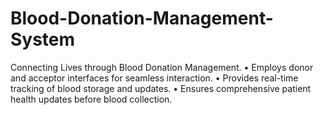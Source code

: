 # Blood-Donation-Management-System
Connecting Lives through Blood Donation Management. • Employs donor and acceptor interfaces for seamless interaction. • Provides real-time tracking of blood storage and updates. • Ensures comprehensive patient health updates before blood collection.
